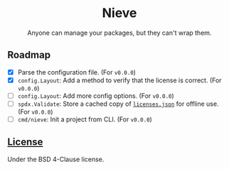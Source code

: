 <div align="center">
    <h1>Nieve</h1>
    <p>Anyone can manage your packages, but they can't wrap them.</p>
</div>

## Roadmap
- [x] Parse the configuration file. (For `v0.0.0`)
- [x] `config.Layout`: Add a method to verify that the license is correct. (For `v0.0.0`)
- [ ] `config.Layout`: Add more config options. (For `v0.0.0`)
- [ ] `spdx.Validate`: Store a cached copy of [`licenses.json`](https://spdx.org/licenses/licenses.json) for offline use. (For `v0.0.0`)
- [ ] `cmd/nieve`: Init a project from CLI. (For `v0.0.0`)

## [License](LICENSE)
Under the BSD 4-Clause license.